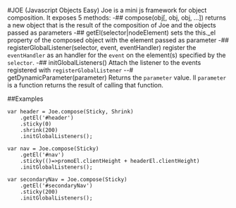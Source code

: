 #JOE (Javascript Objects Easy)
Joe is a mini js framework for object composition. It exposes 5 methods:
-## compose(obj[, obj, obj, ...])
returns a new object that is the result of the composition of Joe and the objects passed as parameters
-## getEl(selector|nodeElement)
sets the this._el property of the composed object with the element passed as parameter
-## registerGlobalListener(selector, event, eventHandler)
register the `eventHandler` as an handler for the `event` on the element(s) specified by the `selector`. 
-## initGlobalListeners()
Attach the listener to the events registered with `registerGlobalListener`
--# getDynamicParameter(parameter)
Returns the `parameter` value. Il `parameter` is a function returns the result of calling that function.

##Examples
````
var header = Joe.compose(Sticky, Shrink)
	.getEl('#header')
	.sticky(0)
	.shrink(200)
	.initGlobalListeners();

var nav = Joe.compose(Sticky)
	.getEl('#nav')
	.sticky(()=>promoEl.clientHeight + headerEl.clientHeight)
	.initGlobalListeners();
	
var secondaryNav = Joe.compose(Sticky)
	.getEl('#secondaryNav')
	.sticky(200)
	.initGlobalListeners();
````
